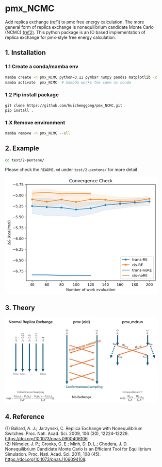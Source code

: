 # pmx_NCMC
Add replica exchange [(ref1)](#4-reference) to pmx free energy calculation. The more general form of
replica exchange is nonequilibrium candidate Monte Carlo (NCMC) [(ref2)](#4-reference). This python 
package is an IO based implementation of replica exchange for pmx-style free 
energy calculation.

## 1. Installation
### 1.1 Create a conda/mamba env
```bash
mamba create -n pmx_NCMC python=3.11 pymbar numpy pandas matplotlib -c conda-forge
mamba activate  pmx_NCMC  # mambda works the same as conda
```
### 1.2 Pip install package
```
git clone https://github.com/huichenggong/pmx_NCMC.git
pip install .
```
### 1.X Remove environment
```bash
mamba remove -n pmx_NCMC --all
```


## 2. Example
```bash
cd test/2-pentene/
```
Please check the `README.md` under `test/2-pentene/` for more detail

![convergence](./test/2-pentene/mdrun/convergence.jpeg)


## 3. Theory
![Theory](./Fig/theory.jpg)

## 4. Reference
(1)	Ballard, A. J.; Jarzynski, C. Replica Exchange with Nonequilibrium Switches. Proc. Natl. Acad. Sci. 2009, 106 (30), 12224–12229. https://doi.org/10.1073/pnas.0900406106.  
(2)	Nilmeier, J. P.; Crooks, G. E.; Minh, D. D. L.; Chodera, J. D. Nonequilibrium Candidate Monte Carlo Is an Efficient Tool for Equilibrium Simulation. Proc. Natl. Acad. Sci. 2011, 108 (45). https://doi.org/10.1073/pnas.1106094108.  
